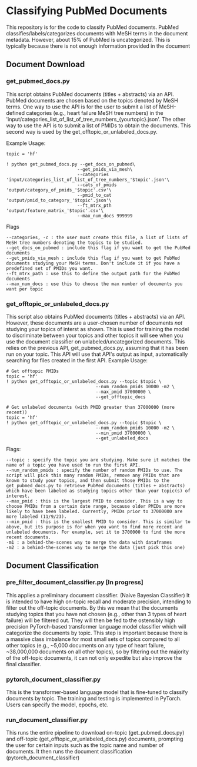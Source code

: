 # Classifying PubMed Documents
This repository is for the code to classify PubMed documents. PubMed classifies/labels/categorizes documents with MeSH terms in the document metadata. However, about 15% of PubMed is uncategorized. This is typically because there is not enough information provided in the document 

## Document Download

### get_pubmed_docs.py
This script obtains PubMed documents (titles + abstracts) via an API. PubMed documents are chosen based on the topics denoted by MeSH terms. One way to use the API is for the user to submit a list of MeSH-defined categories (e.g., heart failure MeSH tree numbers) in the 'input/categories_list_of_list_of_tree_numbers_{yourtopic}.json'. The other way to use the API is to submit a list of PMIDs to obtain the documents. This second way is used by the get_offtopic_or_unlabeled_docs.py.

Example Usage:
```
topic = 'hf'

! python get_pubmed_docs.py --get_docs_on_pubmed\
                           --get_pmids_via_mesh\
                           --categories 'input/categories_list_of_list_of_tree_numbers_'$topic'.json'\
                           --cats_of_pmids 'output/category_of_pmids_'$topic'.csv'\
                           --pmid_to_cat 'output/pmid_to_category_'$topic'.json'\
                           --ft_mtrx_pth 'output/feature_matrix_'$topic'.csv'\
                           --max_num_docs 999999
```

Flags
```
--categories, -c : the user must create this file, a list of lists of MeSH tree numbers denoting the topics to be studied.
--get_docs_on_pubmed : include this flag if you want to get the PubMed documents
--get_pmids_via_mesh : include this flag if you want to get PubMed documents studying your MeSH terms. Don't include it if you have a predefined set of PMIDs you want.
--ft_mtrx_path : use this to define the output path for the PubMed documents
--max_num_docs : use this to choose the max number of documents you want per topic
```


### get_offtopic_or_unlabeled_docs.py
This script also obtains PubMed documents (titles + abstracts) via an API. However, these documents are a user-chosen number of documents *not* studying your topics of interst as shown. This is used for training the model to discriminate between your topics and other topics it will see when you use the document classifier on unlabeled/uncategorized documents. This relies on the previous API, get_pubmed_docs.py, assuming that it has been run on your topic. This API will use that API's output as input, automatically searching for files created in the first API. 
Example Usage:
```
# Get offtopic PMIDs
topic = 'hf'
! python get_offtopic_or_unlabeled_docs.py --topic $topic \
                                  --num_random_pmids 10000 -m2 \
                                  --max_pmid 37000000 \
                                  --get_offtopic_docs
```

```
# Get unlabeled documents (with PMID greater than 37000000 (more recent))
topic = 'hf'
! python get_offtopic_or_unlabeled_docs.py --topic $topic \
                                  --num_random_pmids 10000 -m2 \
                                  --min_pmid 37000000 \
                                  --get_unlabeled_docs
```

Flags:
```
--topic : specify the topic you are studying. Make sure it matches the name of a topic you have used to run the first API.
--num_random_pmids : specify the number of random PMIDs to use. The script will pick this many random PMIDs, remove any PMIDs that are known to study your topics, and then submit those PMIDs to the get_pubmed_docs.py to retrieve PubMed documents (titles + abstracts) which have been labeled as studying topics other than your topic(s) of interest.
--max_pmid : this is the largest PMID to consider. This is a way to choose PMIDs from a certain date range, because older PMIDs are more likely to have been labeled. Currently, PMIDs prior to 37000000 are more labeled (11/9/23).
--min_pmid : this is the smallest PMID to consider. This is similar to above, but its purpose is for when you want to find more recent and unlabeled documents. For example, set it to 3700000 to find the more recent documents.
-m1 : a behind-the-scenes way to merge the data with dataframes
-m2 : a behind-the-scenes way to merge the data (just pick this one)
```

## Document Classification

### pre_filter_document_classifier.py [In progress]
This applies a preliminary document classifier. (Naive Bayesian Classifier) It is intended to have high on-topic recall and moderate precision, intending to filter out the off-topic documents. By this we mean that the documents studying topics that you have not chosen (e.g., other than 3 types of heart failure) will be filtered out. They will then be fed to the ostensibly high precision PyTorch-based transformer language model classifier which will categorize the documents by topic. This step is important because there is a massive class imbalance for most small sets of topics compared to all other topics (e.g., ~5,000 documents on any type of heart failure, ~38,000,000 documents on all other topics), so by filtering out the majority of the off-topic documents, it can not only expedite but also improve the final classifier. 

### pytorch_document_classifier.py
This is the transformer-based language model that is fine-tuned to classify documents by topic. The training and testing is implemented in PyTorch. Users can specify the model, epochs, etc. 

### run_document_classifier.py
This runs the entire pipeline to download on-topic (get_pubmed_docs.py) and off-topic (get_offtopic_or_unlabeled_docs.py) documents, prompting the user for certain inputs such as the topic name and number of documents. It then runs the document classification (pytorch_document_classifier)

